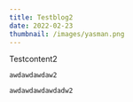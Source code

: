 ```yaml
---
title: Testblog2
date: 2022-02-23
thumbnail: /images/yasman.png
---
```

Testcontent2

`awdawdawdaw2`

`awdawdawdawdadw2`
